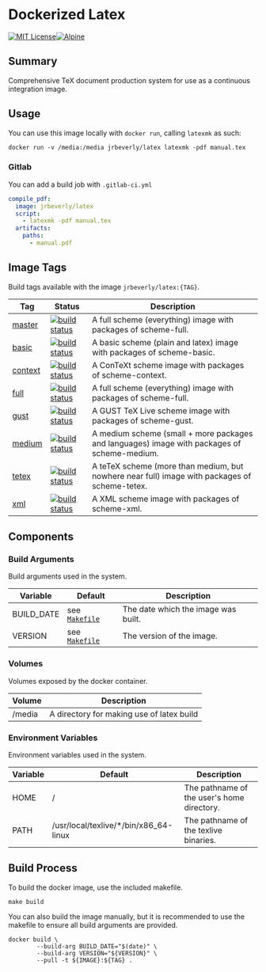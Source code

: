 # Dockerized Latex
[![MIT License][license-badge]][license][![Alpine][alpine-badge]][alpine]

## Summary

Comprehensive TeX document production system for use as a continuous integration image.

## Usage

You can use this image locally with `docker run`, calling `latexmk` as such:

```console
docker run -v /media:/media jrbeverly/latex latexmk -pdf manual.tex
```

### Gitlab
You can add a build job with `.gitlab-ci.yml`

```yaml
compile_pdf:
  image: jrbeverly/latex
  script:
    - latexmk -pdf manual.tex
  artifacts:
    paths:
      - manual.pdf
```

## Image Tags

Build tags available with the image `jrbeverly/latex:{TAG}`.

| Tag | Status | Description |
| --- | ------ | ----------- |
| [master](/../tree/master) | [![build status](/../badges/master/build.svg)](/../commits/master) | A full scheme (everything) image with packages of scheme-full. |
| [basic](/../tree/scheme-basic) | [![build status](/../badges/scheme-basic/build.svg)](/../commits/scheme-basic) | A basic scheme (plain and latex) image with packages of scheme-basic. |
| [context](/../tree/scheme-context) | [![build status](/../badges/scheme-context/build.svg)](/../commits/scheme-context) | A ConTeXt scheme image with packages of scheme-context. |
| [full](/../tree/scheme-full) | [![build status](/../badges/scheme-full/build.svg)](/../commits/scheme-full) | A full scheme (everything) image with packages of scheme-full. |
| [gust](/../tree/scheme-gust) | [![build status](/../badges/scheme-gust/build.svg)](/../commits/scheme-gust) | A GUST TeX Live scheme image with packages of scheme-gust. |
| [medium](/../tree/scheme-medium) | [![build status](/../badges/scheme-medium/build.svg)](/../commits/scheme-medium) | A medium scheme (small + more packages and languages) image with packages of scheme-medium. |
| [tetex](/../tree/scheme-tetex) | [![build status](/../badges/scheme-tetex/build.svg)](/../commits/scheme-tetex) | A teTeX scheme (more than medium, but nowhere near full) image with packages of scheme-tetex. |
| [xml](/../tree/scheme-xml) | [![build status](/../badges/scheme-xml/build.svg)](/../commits/scheme-xml) | A XML scheme image with packages of scheme-xml. |

## Components
### Build Arguments

Build arguments used in the system.

| Variable | Default | Description |
| -------- | ------- | ----------- |
| BUILD_DATE | see [`Makefile`](Makefile.image.variable) | The date which the image was built. |
| VERSION | see [`Makefile`](Makefile.image.variable) | The version of the image. |

### Volumes

Volumes exposed by the docker container.

| Volume | Description |
| --------------------------| ------------- |
| /media | A directory for making use of latex build |

### Environment Variables

Environment variables used in the system.

| Variable | Default | Description |
| -------- | ------- | ----------- |
| HOME | / | The pathname of the user's home directory. |
| PATH | /usr/local/texlive/*/bin/x86_64-linux | The pathname of the texlive binaries. |

## Build Process

To build the docker image, use the included makefile.

```
make build
```

You can also build the image manually, but it is recommended to use the makefile to ensure all build arguments are provided.

```
docker build \
		--build-arg BUILD_DATE="$(date)" \
		--build-arg VERSION="${VERSION}" \
		--pull -t ${IMAGE}:${TAG} .
```

[license-badge]: https://img.shields.io/badge/license-MIT-blue.svg?maxAge=2592000
[license]: LICENSE
[alpine-badge]: https://img.shields.io/badge/alpine-3.5-green.svg?maxAge=2592000
[alpine]: https://alpinelinux.org/posts/Alpine-3.5.0-released.html